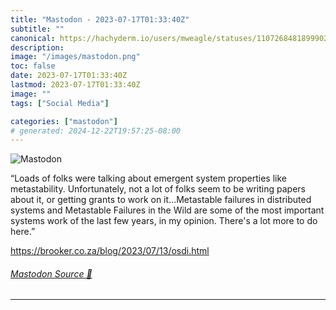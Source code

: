 ```yaml
---
title: "Mastodon - 2023-07-17T01:33:40Z"
subtitle: ""
canonical: https://hachyderm.io/users/mweagle/statuses/110726848189990217
description:
image: "/images/mastodon.png"
toc: false
date: 2023-07-17T01:33:40Z
lastmod: 2023-07-17T01:33:40Z
image: ""
tags: ["Social Media"]

categories: ["mastodon"]
# generated: 2024-12-22T19:57:25-08:00
---
```

![Mastodon](/images/mastodon.png)

<p>“Loads of folks were talking about emergent system properties like metastability. Unfortunately, not a lot of folks seem to be writing papers about it, or getting grants to work on it...Metastable failures in distributed systems and Metastable Failures in the Wild are some of the most important systems work of the last few years, in my opinion. There&#39;s a lot more to do here.”</p><p><a href="https://brooker.co.za/blog/2023/07/13/osdi.html" target="_blank" rel="nofollow noopener noreferrer" translate="no"><span class="invisible">https://</span><span class="ellipsis">brooker.co.za/blog/2023/07/13/</span><span class="invisible">osdi.html</span></a></p>


###### [Mastodon Source 🐘](https://hachyderm.io/@mweagle/110726848189990217)

___
